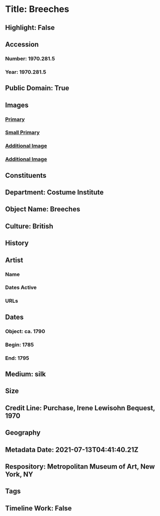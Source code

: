 # Title: Breeches
## Highlight: False
## Accession
### Number: 1970.281.5
### Year: 1970.281.5
## Public Domain: True
## Images
### [Primary](https://images.metmuseum.org/CRDImages/ci/original/1970.281.5_F.jpg)
### [Small Primary](https://images.metmuseum.org/CRDImages/ci/web-large/1970.281.5_F.jpg)
### [Additional Image](https://images.metmuseum.org/CRDImages/ci/original/1970.281.5_B.jpg)
### [Additional Image](https://images.metmuseum.org/CRDImages/ci/original/1970.281.5_d.jpg)
## Constituents
## Department: Costume Institute
## Object Name: Breeches
## Culture: British
## History
## Artist
### Name
### Dates Active
### URLs
## Dates
### Object: ca. 1790
### Begin: 1785
### End: 1795
## Medium: silk
## Size
## Credit Line: Purchase, Irene Lewisohn Bequest, 1970
## Geography
## Metadata Date: 2021-07-13T04:41:40.21Z
## Respository: Metropolitan Museum of Art, New York, NY
## Tags
## Timeline Work: False